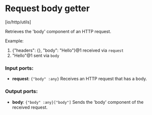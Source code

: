 # Request body getter

[io/http/utils]

Retrieves the 'body' component of an HTTP request.

Example:
1. {"headers": {}, "body": "Hello"}@1 received via `request`
2. "Hello"@1 sent via `body`

### Input ports:

* __request__: `{"body" :any}`
    Receives an HTTP request that has a body.



### Output ports:

* __body__: `{"body" :any}["body"]`
    Sends the 'body' component of the received request.



